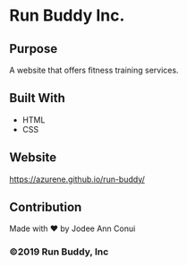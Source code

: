 # Run Buddy Inc.

## Purpose
A website that offers fitness training services.

## Built With
* HTML
* CSS

## Website
https://azurene.github.io/run-buddy/

## Contribution
Made with ❤️ by Jodee Ann Conui

### ©️2019 Run Buddy, Inc
